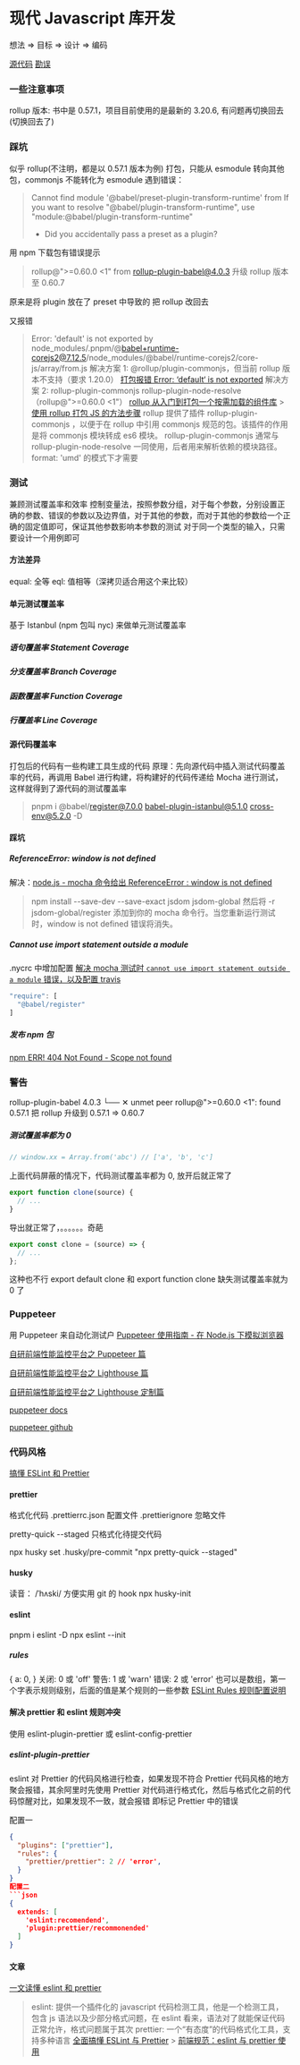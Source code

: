 # 现代 Javascript 库开发

想法 => 目标 => 设计 => 编码

[源代码](https://github.com/jslib-book/jslib-book-code)
[勘误](https://github.com/jslib-book/jslib-book-code/issues)

### 一些注意事项

rollup 版本: 书中是 0.57.1，项目目前使用的是最新的 3.20.6, 有问题再切换回去(切换回去了)

### 踩坑

似乎 rollup(不注明，都是以 0.57.1 版本为例) 打包，只能从 esmodule 转向其他包，commonjs 不能转化为 esmodule
遇到错误：

> Cannot find module '@babel/preset-plugin-transform-runtime' from
> If you want to resolve "@babel/plugin-transform-runtime", use "module:@babel/plugin-transform-runtime"
>
> - Did you accidentally pass a preset as a plugin?

用 npm 下载包有错误提示

> rollup@">=0.60.0 <1" from rollup-plugin-babel@4.0.3
> 升级 rollup 版本至 0.60.7

原来是将 plugin 放在了 preset 中导致的
把 rollup 改回去

又报错

> Error: 'default' is not exported by node_modules/.pnpm/@babel+runtime-corejs2@7.12.5/node_modules/@babel/runtime-corejs2/core-js/array/from.js
> 解决方案 1: @rollup/plugin-commonjs，但当前 rollup 版本不支持（要求 1.20.0）
> [打包报错 Error: ‘default‘ is not exported](https://devpress.csdn.net/viewdesign/643769e0986c660f3cf9389c.html)
> 解决方案 2: rollup-plugin-commonjs rollup-plugin-node-resolve（rollup@">=0.60.0 <1"）
> [rollup 从入门到打包一个按需加载的组件库](https://zhuanlan.zhihu.com/p/486644411?utm_id=0) > [使用 rollup 打包 JS 的方法步骤](https://www.mianshigee.com/note/detail/63156yth/)
> rollup 提供了插件 rollup-plugin-commonjs ，以便于在 rollup 中引用 commonjs 规范的包。该插件的作用是将 commonjs 模块转成 es6 模块。
> rollup-plugin-commonjs 通常与 rollup-plugin-node-resolve 一同使用，后者用来解析依赖的模块路径。
> format: 'umd' 的模式下才需要

### 测试

兼顾测试覆盖率和效率
控制变量法，按照参数分组，对于每个参数，分别设置正确的参数、错误的参数以及边界值，对于其他的参数，而对于其他的参数给一个正确的固定值即可，保证其他参数影响本参数的测试
对于同一个类型的输入，只需要设计一个用例即可

#### 方法差异

equal: 全等
eql: 值相等（深拷贝适合用这个来比较）

#### 单元测试覆盖率

基于 Istanbul (npm 包叫 nyc) 来做单元测试覆盖率

##### 语句覆盖率 Statement Coverage

##### 分支覆盖率 Branch Coverage

##### 函数覆盖率 Function Coverage

##### 行覆盖率 Line Coverage

#### 源代码覆盖率

打包后的代码有一些构建工具生成的代码
原理：先向源代码中插入测试代码覆盖率的代码，再调用 Babel 进行构建，将构建好的代码传递给 Mocha 进行测试，这样就得到了源代码的测试覆盖率

> pnpm i @babel/register@7.0.0 babel-plugin-istanbul@5.1.0 cross-env@5.2.0 -D

#### 踩坑

##### ReferenceError: window is not defined

解决：[node.js - mocha 命令给出 ReferenceError : window is not defined](https://www.coder.work/article/103442)

> npm install --save-dev --save-exact jsdom jsdom-global
> 然后将 -r jsdom-global/register 添加到你的 mocha 命令行。当您重新运行测试时，window is not defined 错误将消失。

##### Cannot use import statement outside a module

.nycrc 中增加配置
[解决 mocha 测试时 `cannot use import statement outside a module` 错误，以及配置 travis](https://blog.meathill.com/test/how-tofix-mocha-cannot-use-import-statement-outside-a-module-and-add-travis-configuration.html)

```typescript
"require": [
  "@babel/register"
]
```

##### 发布 npm 包

[npm ERR! 404 Not Found - Scope not found](https://www.cnblogs.com/shanejix/p/15652257.html)

### 警告

rollup-plugin-babel 4.0.3
└── ✕ unmet peer rollup@">=0.60.0 <1": found 0.57.1
把 rollup 升级到 0.57.1 => 0.60.7

##### 测试覆盖率都为 0

```typescript
// window.xx = Array.from('abc') // ['a', 'b', 'c']
```

上面代码屏蔽的情况下，代码测试覆盖率都为 0, 放开后就正常了

```typescript
export function clone(source) {
  // ...
}
```

导出就正常了，。。。。。。奇葩

```typescript
export const clone = (source) => {
  // ...
};
```

这种也不行
export default clone 和 export function clone 缺失测试覆盖率就为 0 了

### Puppeteer

用 Puppeteer 来自动化测试户
[Puppeteer 使用指南 - 在 Node.js 下模拟浏览器](https://www.zhihu.com/tardis/bd/art/622256649)

[自研前端性能监控平台之 Puppeteer 篇](https://zhuanlan.zhihu.com/p/523035204)

[自研前端性能监控平台之 Lighthouse 篇](https://zhuanlan.zhihu.com/p/471838481)

[自研前端性能监控平台之 Lighthouse 定制篇](https://zhuanlan.zhihu.com/p/478877904)

[puppeteer docs](https://pptr.dev/)

[puppeteer github](https://github.com/puppeteer/puppeteer)

### 代码风格

[搞懂 ESLint 和 Prettier](https://zhuanlan.zhihu.com/p/80574300)

#### prettier

格式化代码
.prettierrc.json 配置文件
.prettierignore 忽略文件

pretty-quick --staged 只格式化待提交代码

npx husky set .husky/pre-commit "npx pretty-quick --staged"

#### husky

读音： /ˈhʌski/
方便实用 git 的 hook
npx husky-init

#### eslint

pnpm i eslint -D
npx eslint --init

##### rules

{
a: 0,
}
关闭: 0 或 'off'
警告: 1 或 'warn'
错误: 2 或 'error'
也可以是数组，第一个字表示规则级别，后面的值是某个规则的一些参数
[ESLint Rules 规则配置说明](https://blog.51cto.com/u_15812097/5723258)

#### 解决 prettier 和 eslint 规则冲突

使用 eslint-plugin-prettier 或 eslint-config-prettier

##### eslint-plugin-prettier

eslint 对 Prettier 的代码风格进行检查，如果发现不符合 Prettier 代码风格的地方聚会报错，其余阿里时先使用 Prettier 对代码进行格式化，然后与格式化之前的代码惊醒对比，如果发现不一致，就会报错
即标记 Prettier 中的错误

配置一

````json
{
  "plugins": ["prettier"],
  "rules": {
    "prettier/prettier": 2 // 'error',
  }
}
配置二
```json
{
  extends: [
    'eslint:recomendend',
    'plugin:prettier/recommonended'
  ]
}
````

#### 文章

[一文读懂 eslint 和 prettier](https://blog.csdn.net/weixin_43664308/article/details/128717523)

> eslint: 提供一个插件化的 javascript 代码检测工具，他是一个检测工具，包含 js 语法以及少部分格式问题，在 eslint 看来，语法对了就能保证代码正常允许，格式问题属于其次
> prettier: 一个“有态度”的代码格式化工具，支持多种语言
> [全面搞懂 ESLint 与 Prettier](https://blog.csdn.net/jayccx/article/details/128851057) > [前端规范：eslint 与 prettier 使用](https://blog.csdn.net/weixin_45077178/article/details/107226551)
